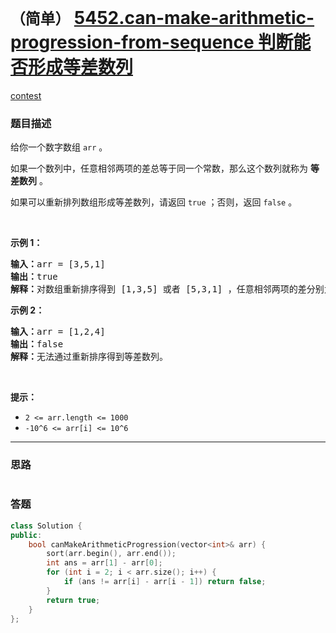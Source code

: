 # `（简单）` [5452.can-make-arithmetic-progression-from-sequence 判断能否形成等差数列](https://leetcode-cn.com/problems/can-make-arithmetic-progression-from-sequence/)

[contest](https://leetcode-cn.com/contest/weekly-contest-196/problems/can-make-arithmetic-progression-from-sequence/)

### 题目描述
<p>给你一个数字数组 <code>arr</code> 。</p>

<p>如果一个数列中，任意相邻两项的差总等于同一个常数，那么这个数列就称为 <strong>等差数列</strong> 。</p>

<p>如果可以重新排列数组形成等差数列，请返回 <code>true</code> ；否则，返回 <code>false</code> 。</p>

<p>&nbsp;</p>

<p><strong>示例 1：</strong></p>

<pre><strong>输入：</strong>arr = [3,5,1]
<strong>输出：</strong>true
<strong>解释：</strong>对数组重新排序得到 [1,3,5] 或者 [5,3,1] ，任意相邻两项的差分别为 2 或 -2 ，可以形成等差数列。
</pre>

<p><strong>示例 2：</strong></p>

<pre><strong>输入：</strong>arr = [1,2,4]
<strong>输出：</strong>false
<strong>解释：</strong>无法通过重新排序得到等差数列。
</pre>

<p>&nbsp;</p>

<p><strong>提示：</strong></p>

<ul>
	<li><code>2 <= arr.length <= 1000</code></li>
	<li><code>-10^6 <= arr[i] <= 10^6</code></li>
</ul>


---
### 思路
```
```



### 答题
``` C++
class Solution {
public:
    bool canMakeArithmeticProgression(vector<int>& arr) {
		sort(arr.begin(), arr.end());
		int ans = arr[1] - arr[0];
		for (int i = 2; i < arr.size(); i++) {
			if (ans != arr[i] - arr[i - 1]) return false;
		}
		return true;
    }
};
```




